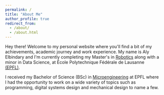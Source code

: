 ```yaml
---
permalink: /
title: "About Me"
author_profile: true
redirect_from: 
  - /about/
  - /about.html
---
```


Hey there! Welcome to my personal website where you'll find a bit of my achievements, academic journey and work experience. My name is Aly Elbindary and I'm currently completing my Master's in [Robotics](https://www.epfl.ch/education/master/programs/robotics/) along with a minor in Data Science, at École Polytechnique Fédérale de Lausanne [(EPFL)](https://www.epfl.ch/en/).

I received my Bachelor of Science (BSc) in [Microengineering](https://www.epfl.ch/education/bachelor/programs/microengineering/) at EPFL where I had the opportunity to work on a wide variety of topics such as programming, digital systems design and mechanical design to name a few.
